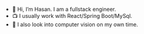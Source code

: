 - 👋 Hi, I’m Hasan. I am a fullstack engineer.
- 📺️ I usually work with React/Spring Boot/MySql.
- 🤖 I also look into computer vision on my own time.  

<!---
Hasan-Aga/Hasan-Aga is a ✨ special ✨ repository because its `README.md` (this file) appears on your GitHub profile.
You can click the Preview link to take a look at your changes.
--->
